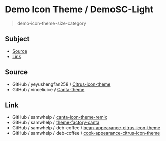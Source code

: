 

# Demo Icon Theme / DemoSC-Light

> demo-icon-theme-size-category




## Subject

* [Source](#source)
* [Link](#link)




## Source

* GitHub / yeyushengfan258 / [Citrus-icon-theme](https://github.com/yeyushengfan258/Citrus-icon-theme/tree/master/src/colors)
* GitHub / vinceliuice / [Canta-theme](https://github.com/vinceliuice/Canta-theme/tree/master/icons/Canta)




## Link

* GitHub / samwhelp / [canta-icon-theme-remix](https://github.com/samwhelp/canta-icon-theme-remix/tree/main/icons)
* GitHub / samwhelp / [theme-factory-canta](https://github.com/samwhelp/theme-factory-canta)
* GitHub / samwhelp / deb-coffee / [bean-appearance-citrus-icon-theme](https://github.com/samwhelp/deb-coffee/blob/main/packages/bean-appearance-citrus-icon-theme/bean-appearance-citrus-icon-theme.pacscript)
* GitHub / samwhelp / deb-coffee / [cook-appearance-citrus-icon-theme](https://github.com/samwhelp/deb-recipe/blob/main/recipe/cook-appearance-citrus-icon-theme/cook-appearance-citrus-icon-theme/asset/installer.sh)
